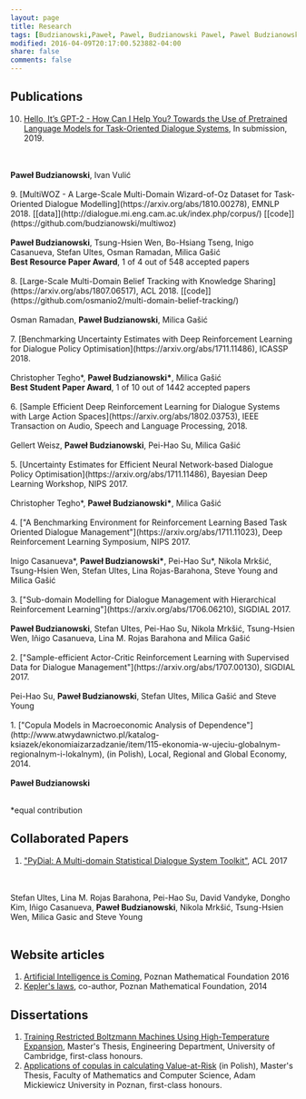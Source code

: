 ```yaml
---
layout: page
title: Research
tags: [Budzianowski,Paweł, Pawel, Budzianowski Pawel, Pawel Budzianowski, pawelbudzianowski, pawel budzianowski, research page]
modified: 2016-04-09T20:17:00.523882-04:00
share: false
comments: false
---
```


## Publications
10. [Hello, It’s GPT-2 - How Can I Help You? Towards the Use of Pretrained Language Models for Task-Oriented Dialogue Systems](https://arxiv.org/pdf/1907.05774.pdf), In submission, 2019.
<br/>
<br/>
<b>Paweł Budzianowski</b>, Ivan Vulić
<br />
<br/>
9. [MultiWOZ - A Large-Scale Multi-Domain Wizard-of-Oz Dataset for Task-Oriented Dialogue Modelling](https://arxiv.org/abs/1810.00278), EMNLP 2018. [[data]](http://dialogue.mi.eng.cam.ac.uk/index.php/corpus/) [[code]](https://github.com/budzianowski/multiwoz)
<br/>
<br/>
<b>Paweł Budzianowski</b>, Tsung-Hsien Wen, Bo-Hsiang Tseng, Inigo Casanueva, Stefan Ultes, Osman Ramadan, Milica Gašić
<br />
<b>Best Resource Paper Award</b>, 1 of 4 out of 548 accepted papers
<br />
<br/>
8. [Large-Scale Multi-Domain Belief Tracking with Knowledge Sharing](https://arxiv.org/abs/1807.06517), ACL 2018. [[code]](https://github.com/osmanio2/multi-domain-belief-tracking/) 
<br/>
<br/>
Osman Ramadan, <b>Paweł Budzianowski</b>, Milica Gašić
<br />
<br />
7. [Benchmarking Uncertainty Estimates with Deep Reinforcement Learning for Dialogue Policy Optimisation](https://arxiv.org/abs/1711.11486), ICASSP 2018. 
<br/>
<br/>
Christopher Tegho*, <b>Paweł Budzianowski*</b>, Milica Gašić
<br />
<b>Best Student Paper Award</b>, 1 of 10 out of 1442 accepted papers
<br />
<br />
6. [Sample Efficient Deep Reinforcement Learning for Dialogue Systems with Large Action Spaces](https://arxiv.org/abs/1802.03753), IEEE Transaction on Audio, Speech and Language Processing, 2018. 
<br />
<br />
Gellert Weisz, <b>Paweł Budzianowski</b>, Pei-Hao Su, Milica Gašić
<br />
<br />
5. [Uncertainty Estimates for Efficient Neural Network-based Dialogue Policy Optimisation](https://arxiv.org/abs/1711.11486), Bayesian Deep Learning Workshop, NIPS 2017.
<br />
<br />
Christopher Tegho*, <b>Paweł Budzianowski*</b>, Milica Gašić
<br />
<br />
4. ["A Benchmarking Environment for Reinforcement Learning Based Task Oriented Dialogue Management"](https://arxiv.org/abs/1711.11023), Deep Reinforcement Learning Symposium, NIPS 2017.
<br />
<br />
Inigo Casanueva&#42;, <b>Paweł Budzianowski&#42;</b>, Pei-Hao Su&#42;, Nikola Mrkšić, Tsung-Hsien Wen, Stefan Ultes, Lina Rojas-Barahona, Steve Young and Milica Gašić
<br />
<br />
3. ["Sub-domain Modelling for Dialogue Management with Hierarchical Reinforcement Learning"](https://arxiv.org/abs/1706.06210), SIGDIAL 2017.
<br />
<br />
<b>Paweł Budzianowski</b>, Stefan Ultes, Pei-Hao Su, Nikola Mrkšić, Tsung-Hsien Wen, Iñigo Casanueva, Lina M. Rojas Barahona and Milica Gašić
<br />
<br />
2. ["Sample-efficient Actor-Critic Reinforcement Learning with Supervised Data for Dialogue Management"](https://arxiv.org/abs/1707.00130), SIGDIAL 2017.
<br />
<br />
Pei-Hao Su, <b>Paweł Budzianowski</b>, Stefan Ultes, Milica Gašić and Steve Young
<br />
<br />
1. ["Copula Models in Macroeconomic Analysis of Dependence"](http://www.atwydawnictwo.pl/katalog-ksiazek/ekonomiaizarzadzanie/item/115-ekonomia-w-ujeciu-globalnym-regionalnym-i-lokalnym), (in Polish), Local, Regional and Global Economy, 2014.
<br/>
<br/>
<b>Paweł Budzianowski</b>
<br />
<br />

*equal contribution

## Collaborated Papers
1. ["PyDial: A Multi-domain Statistical Dialogue System Toolkit"](http://aclweb.org/anthology/P17-4013), ACL 2017 
<br />
<br />
Stefan Ultes, Lina M. Rojas Barahona, Pei-Hao Su, David Vandyke, Dongho Kim, Iñigo Casanueva, <b>Paweł Budzianowski</b>, Nikola Mrkšić, Tsung-Hsien Wen, Milica Gasic and Steve Young
<br />
<br />


## Website articles
1. [Artificial Intelligence is Coming](https://matematyka.poznan.pl/artykul/sztuczna-inteligencja-nadchodzi-czyli-krotki-poradnik-jak-zbudowac-inteligentna-maszyne/#easy-footnote-3), Poznan Mathematical Foundation 2016
2. [Kepler's laws](https://matematyka.poznan.pl/artykul/prawa-keplera/), co-author, Poznan Mathematical Foundation, 2014


## Dissertations
1. [Training Restricted Boltzmann Machines Using High-Temperature Expansion](https://github.com/budzianowski/DBN/blob/master/thesis/thesis.pdf), Master's Thesis, Engineering Department, University of Cambridge, first-class honours.
2. [Applications of copulas in calculating Value-at-Risk](https://github.com/budzianowski/budzianowski.github.io/blob/master/data/Pawe%C5%82_Budzianowski.pdf) (in Polish), Master's Thesis, Faculty of Mathematics and Computer Science, Adam Mickiewicz University in Poznan, first-class honours.

